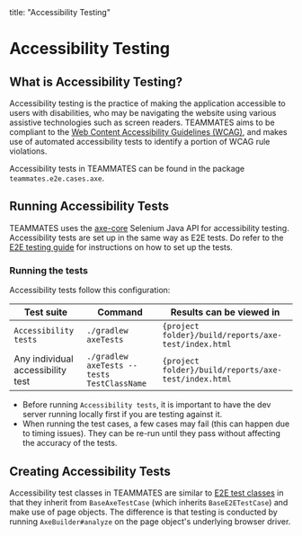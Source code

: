 <frontmatter>
  title: "Accessibility Testing"
</frontmatter>

# Accessibility Testing

## What is Accessibility Testing?
  
Accessibility testing is the practice of making the application accessible to users with disabilities, who may be navigating the website using various assistive technologies such as screen readers. TEAMMATES aims to be compliant to the [Web Content Accessibility Guidelines (WCAG)](https://www.w3.org/WAI/standards-guidelines/wcag/), and makes use of automated accessibility tests to identify a portion of WCAG rule violations.
  
Accessibility tests in TEAMMATES can be found in the package `teammates.e2e.cases.axe`.

## Running Accessibility Tests

TEAMMATES uses the [axe-core](https://github.com/dequelabs/axe-core-maven-html/blob/develop/selenium/README.md) Selenium Java API for accessibility testing. Accessibility tests are set up in the same way as E2E tests. Do refer to the [E2E testing guide](e2e-testing.md#configuring-browsers-for-e2e-testing) for instructions on how to set up the tests.

### Running the tests
Accessibility tests follow this configuration:

Test suite | Command | Results can be viewed in
---|---|---
`Accessibility tests` | `./gradlew axeTests` | `{project folder}/build/reports/axe-test/index.html`
Any individual accessibility test | `./gradlew axeTests --tests TestClassName` | `{project folder}/build/reports/axe-test/index.html`
 
- Before running `Accessibility tests`, it is important to have the dev server running locally first if you are testing against it.
- When running the test cases, a few cases may fail (this can happen due to timing issues). They can be re-run until they pass without affecting the accuracy of the tests.
   
## Creating Accessibility Tests

Accessibility test classes in TEAMMATES are similar to [E2E test classes](e2e-testing.md#creating-e2e-tests) in that they inherit from `BaseAxeTestCase` (which inherits `BaseE2ETestCase`) and make use of page objects. The difference is that testing is conducted by running `AxeBuilder#analyze` on the page object's underlying browser driver.
